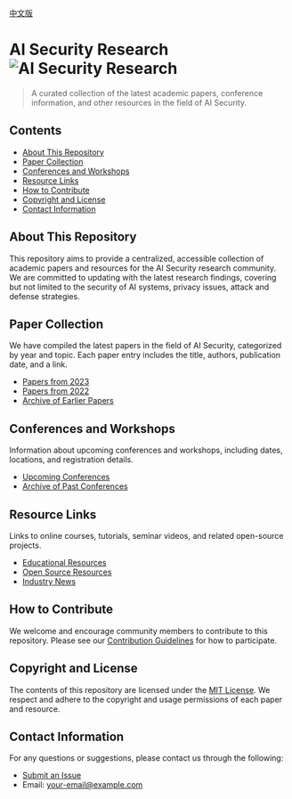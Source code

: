 [中文版](README_CN.md)
# AI Security Research ![AI Security Research](https://img.shields.io/badge/MIT-License-blue)

> A curated collection of the latest academic papers, conference information, and other resources in the field of AI Security.

## Contents
- [About This Repository](#about-this-repository)
- [Paper Collection](#paper-collection)
- [Conferences and Workshops](#conferences-and-workshops)
- [Resource Links](#resource-links)
- [How to Contribute](#how-to-contribute)
- [Copyright and License](#copyright-and-license)
- [Contact Information](#contact-information)

## About This Repository
This repository aims to provide a centralized, accessible collection of academic papers and resources for the AI Security research community. We are committed to updating with the latest research findings, covering but not limited to the security of AI systems, privacy issues, attack and defense strategies.

## Paper Collection
We have compiled the latest papers in the field of AI Security, categorized by year and topic. Each paper entry includes the title, authors, publication date, and a link.

- [Papers from 2023](/papers/2023.md)
- [Papers from 2022](/papers/2022.md)
- [Archive of Earlier Papers](/papers/archive.md)

## Conferences and Workshops
Information about upcoming conferences and workshops, including dates, locations, and registration details.

- [Upcoming Conferences](/conferences/upcoming.md)
- [Archive of Past Conferences](/conferences/archive.md)

## Resource Links
Links to online courses, tutorials, seminar videos, and related open-source projects.

- [Educational Resources](/resources/education.md)
- [Open Source Resources](/resources/opensource.md)
- [Industry News](/resources/news.md)

## How to Contribute
We welcome and encourage community members to contribute to this repository. Please see our [Contribution Guidelines](CONTRIBUTING.md) for how to participate.

## Copyright and License
The contents of this repository are licensed under the [MIT License](LICENSE). We respect and adhere to the copyright and usage permissions of each paper and resource.

## Contact Information
For any questions or suggestions, please contact us through the following:

- [Submit an Issue](https://github.com/AI-Security-Research/issues)
- Email: your-email@example.com
